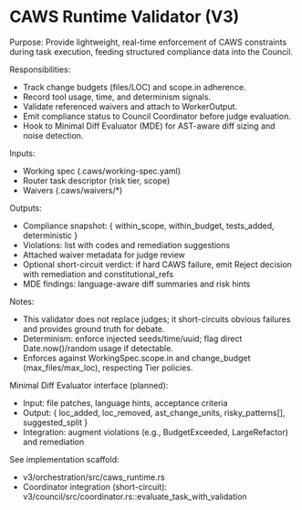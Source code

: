 # CAWS Runtime Validator (V3)

Purpose: Provide lightweight, real-time enforcement of CAWS constraints during task execution, feeding structured compliance data into the Council.

Responsibilities:
- Track change budgets (files/LOC) and scope.in adherence.
- Record tool usage, time, and determinism signals.
- Validate referenced waivers and attach to WorkerOutput.
- Emit compliance status to Council Coordinator before judge evaluation.
- Hook to Minimal Diff Evaluator (MDE) for AST-aware diff sizing and noise detection.

Inputs:
- Working spec (.caws/working-spec.yaml)
- Router task descriptor (risk tier, scope)
- Waivers (.caws/waivers/*)

Outputs:
- Compliance snapshot: { within_scope, within_budget, tests_added, deterministic }
- Violations: list with codes and remediation suggestions
- Attached waiver metadata for judge review
- Optional short-circuit verdict: if hard CAWS failure, emit Reject decision with remediation and constitutional_refs
 - MDE findings: language-aware diff summaries and risk hints

Notes:
- This validator does not replace judges; it short-circuits obvious failures and provides ground truth for debate.
- Determinism: enforce injected seeds/time/uuid; flag direct Date.now()/random usage if detectable.
- Enforces against WorkingSpec.scope.in and change_budget (max_files/max_loc), respecting Tier policies.

Minimal Diff Evaluator interface (planned):
- Input: file patches, language hints, acceptance criteria
- Output: { loc_added, loc_removed, ast_change_units, risky_patterns[], suggested_split }
- Integration: augment violations (e.g., BudgetExceeded, LargeRefactor) and remediation

See implementation scaffold:
- v3/orchestration/src/caws_runtime.rs
 - Coordinator integration (short-circuit): v3/council/src/coordinator.rs::evaluate_task_with_validation
